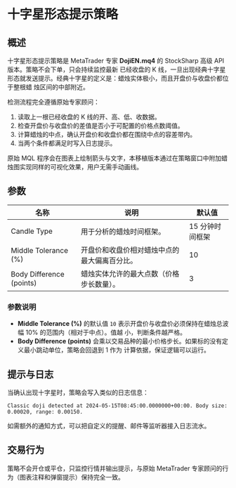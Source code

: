 # 十字星形态提示策略

## 概述
十字星形态提示策略是 MetaTrader 专家 **DojiEN.mq4** 的 StockSharp 高级 API 版本。策略不会下单，只会持续监控最新
已经收盘的 K 线，一旦出现经典十字星形态就发送提示。经典十字星的定义是：蜡烛实体极小，而且开盘价与收盘价都位于整根蜡
烛区间的中部附近。

检测流程完全遵循原始专家顾问：

1. 读取上一根已经收盘的 K 线的开、高、低、收数据。
2. 检查开盘价与收盘价的差值是否小于可配置的价格点数阈值。
3. 计算蜡烛的中点，确认开盘价和收盘价都在围绕中点的容差带内。
4. 当两个条件都满足时写入日志提示。

原始 MQL 程序会在图表上绘制箭头与文字，本移植版本通过在策略窗口中附加蜡烛图实现同样的可视化效果，用户无需手动画线。

## 参数
| 名称 | 说明 | 默认值 |
| --- | --- | --- |
| Candle Type | 用于分析的蜡烛时间框架。 | 15 分钟时间框架 |
| Middle Tolerance (%) | 开盘价和收盘价相对蜡烛中点的最大偏离百分比。 | 10 |
| Body Difference (points) | 蜡烛实体允许的最大点数（价格步长数量）。 | 3 |

### 参数说明
- **Middle Tolerance (%)** 的默认值 `10` 表示开盘价与收盘价必须保持在蜡烛总波幅 10% 的范围内（相对于中点）。值越
小，判断条件越严格。
- **Body Difference (points)** 会乘以交易品种的最小价格步长。如果标的没有定义最小跳动单位，策略会回退到 1 作为
计算依据，保证逻辑可以运行。

## 提示与日志
当确认出现十字星时，策略会写入类似的日志信息：

```
Classic doji detected at 2024-05-15T08:45:00.0000000+00:00. Body size: 0.00020, range: 0.00150.
```

如需额外的通知方式，可以把自定义的提醒、邮件等监听器接入日志流水。

## 交易行为
策略不会开仓或平仓，只监控行情并输出提示，与原始 MetaTrader 专家顾问的行为（图表注释和弹窗提示）保持完全一致。
